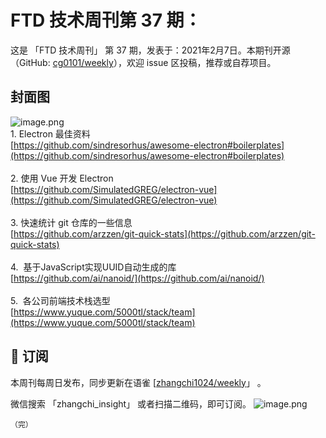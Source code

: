 # FTD 技术周刊第 37 期：
这是 「FTD 技术周刊」 第 37 期，发表于：2021年2月7日。本期刊开源（GitHub: [cg0101/weekly](https://github.com/cg0101/weekly)），欢迎 issue 区投稿，推荐或自荐项目。
## 封面图


![image.png](https://cdn.nlark.com/yuque/0/2020/png/132503/1605582058102-2973edca-0ee5-4299-ac26-2d972e4ea5ff.png#height=720&id=VYjZq&margin=%5Bobject%20Object%5D&name=image.png&originHeight=720&originWidth=1080&originalType=binary&size=928118&status=done&style=none&width=1080)<br />1. Electron 最佳资料<br />[https://github.com/sindresorhus/awesome-electron#boilerplates](https://github.com/sindresorhus/awesome-electron#boilerplates)<br />
<br />2. 使用 Vue 开发 Electron<br />[https://github.com/SimulatedGREG/electron-vue](https://github.com/SimulatedGREG/electron-vue)<br />
<br />3. 快速统计 git 仓库的一些信息<br />[https://github.com/arzzen/git-quick-stats](https://github.com/arzzen/git-quick-stats)<br />
<br />4.  基于JavaScript实现UUID自动生成的库<br />[https://github.com/ai/nanoid/](https://github.com/ai/nanoid/)<br />
<br />5.  各公司前端技术栈选型<br />[https://www.yuque.com/5000tl/stack/team](https://www.yuque.com/5000tl/stack/team)



## 📅 订阅
本周刊每周日发布，同步更新在语雀 [[zhangchi1024/weekly](https://www.yuque.com/zhangchi1024/weekly)」 。


微信搜索 「zhangchi_insight」 或者扫描二维码，即可订阅。
    ![image.png](https://cdn.nlark.com/yuque/0/2021/jpeg/132503/1640750963398-e8538e9e-6b96-46f7-abff-c93b56bdd377.jpeg?x-oss-process=image%2Fwatermark%2Ctype_d3F5LW1pY3JvaGVp%2Csize_36%2Ctext_5byg6amw%2Ccolor_FFFFFF%2Cshadow_50%2Ct_80%2Cg_se%2Cx_10%2Cy_10%2Fresize%2Cw_426%2Climit_0)
    
    （完）